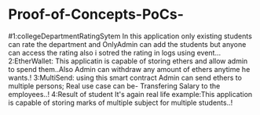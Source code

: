 # Proof-of-Concepts-PoCs-
#1:collegeDepartmentRatingSytem
In this application only existing  students can rate the department  and OnlyAdmin can add the students but anyone can access the rating
also i sotred the rating in logs using event...
2:EtherWallet:
This applicatin  is capable of storing ethers and allow admin to spend them..Also Admin can withdraw any amount of ethers anytime he wants.!
3:MultiSend:
using this smart contract Admin can send ethers to  multiple persons; Real use case can be- Transfering Salary to the employees..!
4:Result of student
It's again real life example:This application is capable of storing marks of multiple subject for multiple students..!


